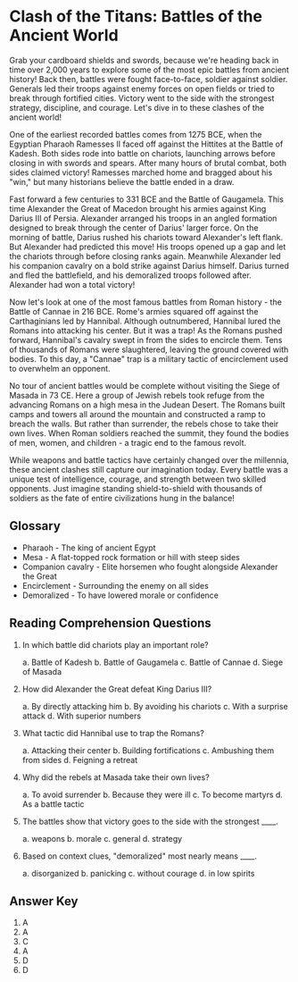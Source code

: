 # Clash of the Titans: Battles of the Ancient World

Grab your cardboard shields and swords, because we're heading back in time over 2,000 years to explore some of the most epic battles from ancient history! Back then, battles were fought face-to-face, soldier against soldier. Generals led their troops against enemy forces on open fields or tried to break through fortified cities. Victory went to the side with the strongest strategy, discipline, and courage. Let's dive in to these clashes of the ancient world!

One of the earliest recorded battles comes from 1275 BCE, when the Egyptian Pharaoh Ramesses II faced off against the Hittites at the Battle of Kadesh. Both sides rode into battle on chariots, launching arrows before closing in with swords and spears. After many hours of brutal combat, both sides claimed victory! Ramesses marched home and bragged about his "win," but many historians believe the battle ended in a draw.

Fast forward a few centuries to 331 BCE and the Battle of Gaugamela. This time Alexander the Great of Macedon brought his armies against King Darius III of Persia. Alexander arranged his troops in an angled formation designed to break through the center of Darius' larger force. On the morning of battle, Darius rushed his chariots toward Alexander's left flank. But Alexander had predicted this move! His troops opened up a gap and let the chariots through before closing ranks again. Meanwhile Alexander led his companion cavalry on a bold strike against Darius himself. Darius turned and fled the battlefield, and his demoralized troops followed after. Alexander had won a total victory!

Now let's look at one of the most famous battles from Roman history - the Battle of Cannae in 216 BCE. Rome's armies squared off against the Carthaginians led by Hannibal. Although outnumbered, Hannibal lured the Romans into attacking his center. But it was a trap! As the Romans pushed forward, Hannibal's cavalry swept in from the sides to encircle them. Tens of thousands of Romans were slaughtered, leaving the ground covered with bodies. To this day, a "Cannae" trap is a military tactic of encirclement used to overwhelm an opponent.

No tour of ancient battles would be complete without visiting the Siege of Masada in 73 CE. Here a group of Jewish rebels took refuge from the advancing Romans on a high mesa in the Judean Desert. The Romans built camps and towers all around the mountain and constructed a ramp to breach the walls. But rather than surrender, the rebels chose to take their own lives. When Roman soldiers reached the summit, they found the bodies of men, women, and children - a tragic end to the famous revolt.

While weapons and battle tactics have certainly changed over the millennia, these ancient clashes still capture our imagination today. Every battle was a unique test of intelligence, courage, and strength between two skilled opponents. Just imagine standing shield-to-shield with thousands of soldiers as the fate of entire civilizations hung in the balance!

## Glossary

- Pharaoh - The king of ancient Egypt
- Mesa - A flat-topped rock formation or hill with steep sides
- Companion cavalry - Elite horsemen who fought alongside Alexander the Great
- Encirclement - Surrounding the enemy on all sides
- Demoralized - To have lowered morale or confidence

## Reading Comprehension Questions

1. In which battle did chariots play an important role?

   a. Battle of Kadesh
   b. Battle of Gaugamela
   c. Battle of Cannae
   d. Siege of Masada

2. How did Alexander the Great defeat King Darius III?

   a. By directly attacking him
   b. By avoiding his chariots
   c. With a surprise attack
   d. With superior numbers

3. What tactic did Hannibal use to trap the Romans?

   a. Attacking their center
   b. Building fortifications
   c. Ambushing them from sides
   d. Feigning a retreat

4. Why did the rebels at Masada take their own lives?

   a. To avoid surrender
   b. Because they were ill
   c. To become martyrs
   d. As a battle tactic

5. The battles show that victory goes to the side with the strongest ____.

   a. weapons
   b. morale
   c. general
   d. strategy

6. Based on context clues, "demoralized" most nearly means ____.

   a. disorganized
   b. panicking
   c. without courage
   d. in low spirits

## Answer Key

1. A
2. A
3. C
4. A
5. D
6. D
